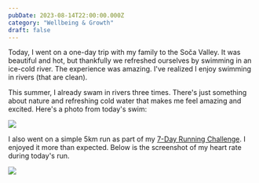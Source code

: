 ```yaml
---
pubDate: 2023-08-14T22:00:00.000Z
category: "Wellbeing & Growth"
draft: false
---
```


Today, I went on a one-day trip with my family to the Soča Valley. It was beautiful and hot, but thankfully we refreshed ourselves by swimming in an ice-cold river. The experience was amazing. I've realized I enjoy swimming in rivers (that are clean).

This summer, I already swam in rivers three times. There's just something about nature and refreshing cold water that makes me feel amazing and excited. Here's a photo from today's swim:

![](/media/IMG_5109-min.JPG)

I also went on a simple 5km run as part of my [7-Day Running Challenge](https://www.cernezan.com/blog/my-7-day-running-challenge/). I enjoyed it more than expected. Below is the screenshot of my heart rate during today's run.

![](/media/IMG_1359DB58E131-1.jpeg)
